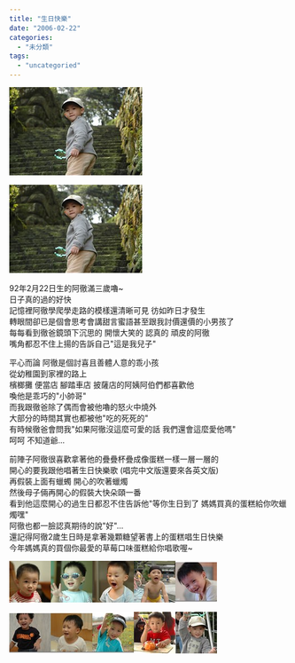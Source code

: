 ```yaml
---
title: "生日快樂"
date: "2006-02-22"
categories: 
  - "未分類"
tags: 
  - "uncategoried"
---
```


![](images/99913562_818d194d22_m.jpg)

![](images/99913562_818d194d22_m.jpg)

92年2月22日生的阿徹滿三歲嚕~  
日子真的過的好快  
記憶裡阿徹學爬學走路的模樣還清晰可見 彷如昨日才發生  
轉眼間卻已是個會思考會講甜言蜜語甚至跟我討價還價的小男孩了  
每每看到徹爸鏡頭下沉思的 開懷大笑的 認真的 頑皮的阿徹  
嘴角都忍不住上揚的告訴自己"這是我兒子"

平心而論 阿徹是個討喜且善體人意的乖小孩  
從幼稚園到家裡的路上  
檳榔攤 便當店 腳踏車店 披薩店的阿姨阿伯們都喜歡他  
喚他是乖巧的"小帥哥"  
而我跟徹爸除了偶而會被他嚕的怒火中燒外  
大部分的時間其實也都被他"吃的死死的"  
有時候徹爸會問我"如果阿徹沒這麼可愛的話 我們還會這麼愛他嗎"  
呵呵 不知道爺...

前陣子阿徹很喜歡拿著他的疊疊杯疊成像蛋糕一樣一層一層的  
開心的要我跟他唱著生日快樂歌 (唱完中文版還要來各英文版)  
再假裝上面有蠟蠋 開心的吹著蠟燭  
然後母子倆再開心的假裝大快朵頤一番  
看到他這麼開心的過生日都忍不住告訴他"等你生日到了 媽媽買真的蛋糕給你吹蠟燭嘿"  
阿徹也都一臉認真期待的說"好"...  
還記得阿徹2歲生日時是拿著幾顆糖望著書上的蛋糕唱生日快樂  
今年媽媽真的買個你最愛的草莓口味蛋糕給你唱歌喔~

  

![](images/61447376_54de25830f_s.jpg)![](images/61449010_89c5dd3e6d_s.jpg)![](images/61448381_6b26e3d8d4_s.jpg)![](images/61449300_35d147234e_s.jpg)![](images/61451992_e667e23cb3_s.jpg)

![](images/61454098_90effd5fd7_s.jpg)![](images/61454880_4e0e2afe3c_s.jpg)![](images/61456018_93fa77bac8_s.jpg)![](images/96628847_343f9ce8ee_s.jpg)![](images/99913592_f90f84abdb_s.jpg)
